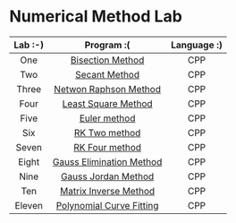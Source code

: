 # Numerical Method Lab

| Lab :-) |                       Program :(                       | Language :) |
| :-----: | :----------------------------------------------------: | :---------: |
|   One   |         [Bisection Method](./bisection01.cpp)          |     CPP     |
|   Two   |            [Secant Method](./secant02.cpp)             |     CPP     |
|  Three  |     [Netwon Raphson Method](./netwonRaphson03.cpp)     |     CPP     |
|  Four   |      [Least Square Method](./curveFitting04.cpp)       |     CPP     |
|  Five   |          [Euler method](./rkMethod05.cpp#10)           |     CPP     |
|   Six   |          [RK Two method](./rkMethod05.cpp#29)          |     CPP     |
|  Seven  |         [RK Four method](./rkMethod05.cpp#50)          |     CPP     |
|  Eight  |  [Gauss Elimination Method](./gaussElimination08.cpp)  |     CPP     |
|  Nine   |       [Gauss Jordan Method](./guassJordan09.cpp)       |     CPP     |
|   Ten   |      [Matrix Inverse Method](./matrixInverse.cpp)      |     CPP     |
| Eleven  | [Polynomial Curve Fitting](./polynomialCurveFit11.cpp) |     CPP     |
